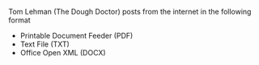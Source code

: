 Tom Lehman (The Dough Doctor) posts from the internet in the following format

- Printable Document Feeder (PDF) 
- Text File (TXT) 
- Office Open XML (DOCX)
